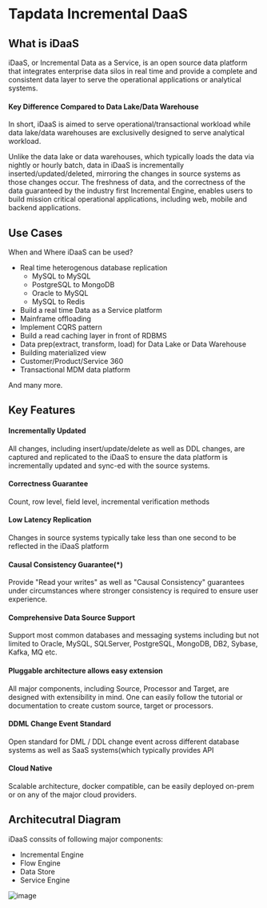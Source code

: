 # Tapdata Incremental DaaS 

## What is iDaaS

iDaaS, or Incremental Data as a Service, is an open source data platform that integrates enterprise data silos in real time and provide a complete and consistent data layer to serve the operational applications or analytical systems. 


#### Key Difference Compared to Data Lake/Data Warehouse
In short, iDaaS is aimed to serve operational/transactional workload while data lake/data warehouses are exclusivelly designed to serve analytical workload. 

Unlike the data lake or data warehouses, which typically loads the data via nightly or hourly batch, data in iDaaS is incrementally inserted/updated/deleted, mirroring the changes in source systems as those changes occur.  The freshness of data, and the correctness of the data guaranteed by the industry first Incremental Engine, enables users to build mission critical operational applications, including web, mobile and backend applications. 



## Use Cases 

When and Where iDaaS can be used?

- Real time heterogenous database replication
	- MySQL to MySQL
	- PostgreSQL to MongoDB	
	- Oracle to MySQL	
	- MySQL to Redis
- Build a real time Data as a Service platform
- Mainframe offloading
- Implement CQRS pattern
- Build a read caching layer in front of RDBMS
- Data prep(extract, transform, load) for Data Lake or Data Warehouse
- Building materialized view
- Customer/Product/Service 360
- Transactional MDM data platform

And many more.

## Key Features 

#### Incrementally Updated

All changes, including insert/update/delete as well as DDL changes, are captured and replicated to the iDaaS to ensure the data platform is incrementally updated and sync-ed with the source systems.  

#### Correctness Guarantee

Count, row level, field level, incremental verification methods

#### Low Latency Replication

Changes in source systems typically take less than one second to be reflected in the iDaaS platform

#### Causal Consistency Guarantee(*)

Provide "Read your writes" as well as "Causal Consistency" guarantees under circumstances where stronger consistency is required to ensure user experience. 

#### Comprehensive Data Source Support

Support most common databases and messaging systems including but not limited to Oracle, MySQL, SQLServer, PostgreSQL,  MongoDB, DB2, Sybase, Kafka, MQ etc. 

#### Pluggable architecture allows easy extension

All major components, including Source, Processor and Target, are designed with extensibility in mind. One can easily follow the tutorial or documentation to create custom source, target or processors. 

#### DDML Change Event Standard ####

Open standard for DML / DDL change event across different database systems as well as SaaS systems(which typically provides API 

#### Cloud Native

Scalable architecture, docker compatible, can be easily deployed on-prem or on any of the major cloud providers.  

## Architecutral Diagram

 iDaaS conssits of following major components:
 
 - Incremental Engine
 - Flow Engine
 - Data Store
 - Service Engine

 
![image](https://user-images.githubusercontent.com/1950232/151819404-c7045673-119d-496e-9326-0436e00c1a59.png)

